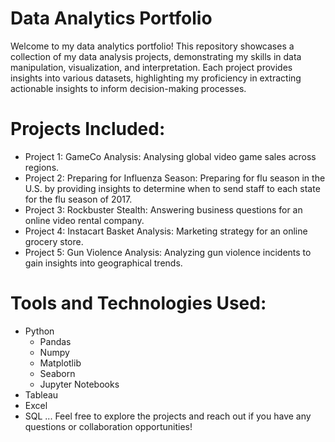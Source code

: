 # Data Analytics Portfolio
Welcome to my data analytics portfolio! This repository showcases a collection of my data analysis projects, demonstrating my skills in data manipulation, visualization, and interpretation. Each project provides insights into various datasets, highlighting my proficiency in extracting actionable insights to inform decision-making processes.

# Projects Included:
* Project 1: GameCo Analysis: Analysing global video game sales across regions.
* Project 2: Preparing for Influenza Season: Preparing for flu season in the U.S. by providing insights to determine when to send staff to each state for the flu season of 2017.
* Project 3: Rockbuster Stealth: Answering business questions for an online video rental company.
* Project 4: Instacart Basket Analysis: Marketing strategy for an online grocery store.
* Project 5: Gun Violence Analysis: Analyzing gun violence incidents to gain insights into geographical trends.

# Tools and Technologies Used:
* Python
  * Pandas
  * Numpy
  * Matplotlib
  * Seaborn
  * Jupyter Notebooks
* Tableau
* Excel
* SQL
...
Feel free to explore the projects and reach out if you have any questions or collaboration opportunities!


